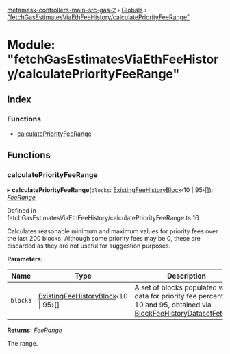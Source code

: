 [metamask-controllers-main-src-gas-2](../README.md) › [Globals](../globals.md) › ["fetchGasEstimatesViaEthFeeHistory/calculatePriorityFeeRange"](_fetchgasestimatesviaethfeehistory_calculatepriorityfeerange_.md)

# Module: "fetchGasEstimatesViaEthFeeHistory/calculatePriorityFeeRange"

## Index

### Functions

* [calculatePriorityFeeRange](_fetchgasestimatesviaethfeehistory_calculatepriorityfeerange_.md#calculatepriorityfeerange)

## Functions

###  calculatePriorityFeeRange

▸ **calculatePriorityFeeRange**(`blocks`: [ExistingFeeHistoryBlock](_fetchblockfeehistory_.md#existingfeehistoryblock)‹10 | 95›[]): *[FeeRange](_fetchgasestimatesviaethfeehistory_types_.md#feerange)*

Defined in fetchGasEstimatesViaEthFeeHistory/calculatePriorityFeeRange.ts:16

Calculates reasonable minimum and maximum values for priority fees over the last 200 blocks.
Although some priority fees may be 0, these are discarded as they are not useful for suggestion
purposes.

**Parameters:**

Name | Type | Description |
------ | ------ | ------ |
`blocks` | [ExistingFeeHistoryBlock](_fetchblockfeehistory_.md#existingfeehistoryblock)‹10 &#124; 95›[] | A set of blocks populated with data for priority fee percentiles 10 and 95, obtained via [BlockFeeHistoryDatasetFetcher](../classes/_fetchgasestimatesviaethfeehistory_blockfeehistorydatasetfetcher_.blockfeehistorydatasetfetcher.md). |

**Returns:** *[FeeRange](_fetchgasestimatesviaethfeehistory_types_.md#feerange)*

The range.
